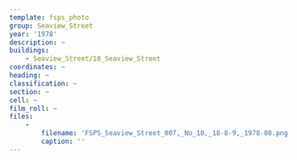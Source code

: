 ```yaml
---
template: fsps_photo
group: Seaview_Street
year: '1978'
description: ~
buildings:
    - Seaview_Street/10_Seaview_Street
coordinates: ~
heading: ~
classification: ~
section: ~
cell: ~
film_roll: ~
files:
    -
        filename: 'FSPS_Seaview_Street_007,_No_10,_18-8-9,_1978-80.png'
        caption: ''
---
```

